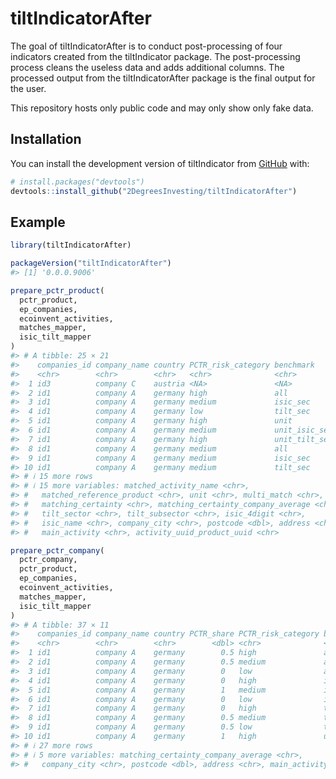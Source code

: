 
# tiltIndicatorAfter

The goal of tiltIndicatorAfter is to conduct post-processing of four
indicators created from the tiltIndicator package. The post-processing
process cleans the useless data and adds additional columns. The
processed output from the tiltIndicatorAfter package is the final output
for the user.

This repository hosts only public code and may only show only fake data.

## Installation

You can install the development version of tiltIndicator from
[GitHub](https://github.com/) with:

``` r
# install.packages("devtools")
devtools::install_github("2DegreesInvesting/tiltIndicatorAfter")
```

## Example

``` r
library(tiltIndicatorAfter)

packageVersion("tiltIndicatorAfter")
#> [1] '0.0.0.9006'

prepare_pctr_product(
  pctr_product,
  ep_companies,
  ecoinvent_activities,
  matches_mapper,
  isic_tilt_mapper
)
#> # A tibble: 25 × 21
#>    companies_id company_name country PCTR_risk_category benchmark     ep_product
#>    <chr>        <chr>        <chr>   <chr>              <chr>         <chr>     
#>  1 id3          company C    austria <NA>               <NA>          <NA>      
#>  2 id1          company A    germany high               all           building …
#>  3 id1          company A    germany medium             isic_sec      building …
#>  4 id1          company A    germany low                tilt_sec      building …
#>  5 id1          company A    germany high               unit          building …
#>  6 id1          company A    germany medium             unit_isic_sec building …
#>  7 id1          company A    germany high               unit_tilt_sec building …
#>  8 id1          company A    germany medium             all           machining 
#>  9 id1          company A    germany medium             isic_sec      machining 
#> 10 id1          company A    germany medium             tilt_sec      machining 
#> # ℹ 15 more rows
#> # ℹ 15 more variables: matched_activity_name <chr>,
#> #   matched_reference_product <chr>, unit <chr>, multi_match <chr>,
#> #   matching_certainty <chr>, matching_certainty_company_average <chr>,
#> #   tilt_sector <chr>, tilt_subsector <chr>, isic_4digit <chr>,
#> #   isic_name <chr>, company_city <chr>, postcode <dbl>, address <chr>,
#> #   main_activity <chr>, activity_uuid_product_uuid <chr>

prepare_pctr_company(
  pctr_company,
  pctr_product,
  ep_companies,
  ecoinvent_activities,
  matches_mapper,
  isic_tilt_mapper
)
#> # A tibble: 37 × 11
#>    companies_id company_name country PCTR_share PCTR_risk_category benchmark
#>    <chr>        <chr>        <chr>        <dbl> <chr>              <chr>    
#>  1 id1          company A    germany        0.5 high               all      
#>  2 id1          company A    germany        0.5 medium             all      
#>  3 id1          company A    germany        0   low                all      
#>  4 id1          company A    germany        0   high               isic_sec 
#>  5 id1          company A    germany        1   medium             isic_sec 
#>  6 id1          company A    germany        0   low                isic_sec 
#>  7 id1          company A    germany        0   high               tilt_sec 
#>  8 id1          company A    germany        0.5 medium             tilt_sec 
#>  9 id1          company A    germany        0.5 low                tilt_sec 
#> 10 id1          company A    germany        1   high               unit     
#> # ℹ 27 more rows
#> # ℹ 5 more variables: matching_certainty_company_average <chr>,
#> #   company_city <chr>, postcode <dbl>, address <chr>, main_activity <chr>
```
